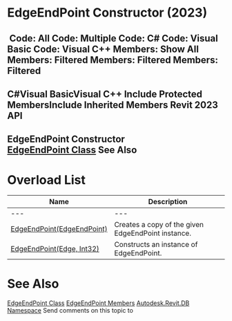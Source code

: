 # EdgeEndPoint Constructor (2023)

﻿
 Code: All Code: Multiple Code: C# Code: Visual Basic Code: Visual C++  Members: Show All Members: Filtered Members: Filtered Members: Filtered   
---  
C#Visual BasicVisual C++
Include Protected MembersInclude Inherited Members
Revit 2023 API  
---  
EdgeEndPoint Constructor   
[EdgeEndPoint Class](3388e8f3-22d4-a411-a3da-450c16a31bc5.md "EdgeEndPoint Class") See Also  
---  
# Overload List
| Name | Description |
| --- | --- |
| --- | --- | --- |
| [EdgeEndPoint(EdgeEndPoint)](d41db0c4-1b3f-d4ed-838d-9c1d12d1f054.md "EdgeEndPoint Constructor \(EdgeEndPoint\)") | Creates a copy of the given EdgeEndPoint instance. |
| [EdgeEndPoint(Edge, Int32)](90e66b0d-9710-07c9-4c78-80cbf722e262.md "EdgeEndPoint Constructor \(Edge, Int32\)") | Constructs an instance of EdgeEndPoint. |

# See Also
[EdgeEndPoint Class](3388e8f3-22d4-a411-a3da-450c16a31bc5.md "EdgeEndPoint Class")
[EdgeEndPoint Members](40a7b040-c00f-ce50-e0b6-9978bf3442aa.md "EdgeEndPoint Members")
[Autodesk.Revit.DB Namespace](87546ba7-461b-c646-cbb1-2cb8f5bff8b2.md "Autodesk.Revit.DB Namespace")
Send comments on this topic to 
